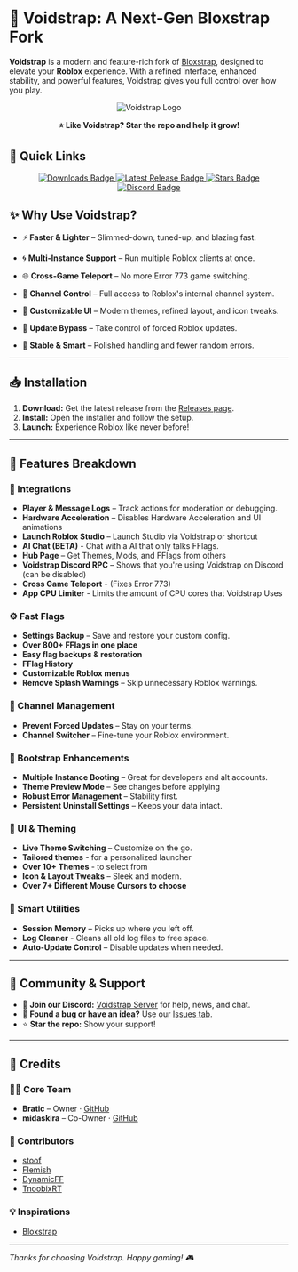 # 🌌 Voidstrap: A Next-Gen Bloxstrap Fork

**Voidstrap** is a modern and feature-rich fork of [Bloxstrap](https://github.com/bloxstraplabs/bloxstrap), designed to elevate your **Roblox** experience. With a refined interface, enhanced stability, and powerful features, Voidstrap gives you full control over how you play.

<p align="center">
  <img src="https://github.com/voidstrap/Voidstrap/blob/main/Images/Voidstrap.png" alt="Voidstrap Logo">
</p>

<p align="center"><strong>⭐ Like Voidstrap? Star the repo and help it grow!</strong></p>

## 🚀 Quick Links

<p align="center">
  <a href="https://github.com/midaskira/Voidstrap/releases">
    <img src="https://img.shields.io/github/downloads/midaskira/Voidstrap/total?color=981bfe&label=Downloads" alt="Downloads Badge">
  </a>
  <a href="https://github.com/midaskira/Voidstrap/releases/latest">
    <img src="https://img.shields.io/github/v/release/midaskira/Voidstrap?color=7a39fb&label=Latest" alt="Latest Release Badge">
  </a>
  <a href="https://github.com/midaskira/Voidstrap/stargazers">
    <img src="https://img.shields.io/github/stars/midaskira/Voidstrap?color=FFD700&label=Stars" alt="Stars Badge">
  </a>
  <a href="https://discord.gg/z5cnNPEEyv">
    <img src="https://img.shields.io/discord/1368499843084845076?logo=discord&logoColor=white&label=Discord&color=4d3dff" alt="Discord Badge">
  </a>
</p>

## ✨ Why Use Voidstrap?

- ⚡ **Faster & Lighter** – Slimmed-down, tuned-up, and blazing fast.
  
- 🌀 **Multi-Instance Support** – Run multiple Roblox clients at once.
  
- 🌐 **Cross-Game Teleport** – No more Error 773 game switching.
  
- 🔧 **Channel Control** – Full access to Roblox's internal channel system.
  
- 🎨 **Customizable UI** – Modern themes, refined layout, and icon tweaks.
  
- 🚫 **Update Bypass** – Take control of forced Roblox updates.
  
- 🧠 **Stable & Smart** – Polished handling and fewer random errors.

---

## 📥 Installation

1. **Download:** Get the latest release from the [Releases page](https://github.com/midaskira/Voidstrap/releases).
2. **Install:** Open the installer and follow the setup.
3. **Launch:** Experience Roblox like never before!

---

## 🧩 Features Breakdown

### 🔄 Integrations
- **Player & Message Logs** – Track actions for moderation or debugging.
- **Hardware Acceleration** – Disables Hardware Acceleration and UI animations
- **Launch Roblox Studio** – Launch Studio via Voidstrap or shortcut
- **AI Chat (BETA)** - Chat with a AI that only talks FFlags.
- **Hub Page** – Get Themes, Mods, and FFlags from others
- **Voidstrap Discord RPC** – Shows that you're using Voidstrap on Discord (can be disabled)
- **Cross Game Teleport** - (Fixes Error 773)
- **App CPU Limiter** - Limits the amount of CPU cores that Voidstrap Uses

### ⚙️ Fast Flags
- **Settings Backup** – Save and restore your custom config.
- **Over 800+ FFlags in one place**
- **Easy flag backups & restoration**
- **FFlag History**
- **Customizable Roblox menus**
- **Remove Splash Warnings** – Skip unnecessary Roblox warnings.

### 📡 Channel Management
- **Prevent Forced Updates** – Stay on your terms.
- **Channel Switcher** – Fine-tune your Roblox environment.

### 🚀 Bootstrap Enhancements
- **Multiple Instance Booting** – Great for developers and alt accounts.
- **Theme Preview Mode** – See changes before applying
- **Robust Error Management** – Stability first.
- **Persistent Uninstall Settings** – Keeps your data intact.

### 🎨 UI & Theming
- **Live Theme Switching** – Customize on the go.
- **Tailored themes** - for a personalized launcher
- **Over 10+ Themes** - to select from
- **Icon & Layout Tweaks** – Sleek and modern.
- **Over 7+ Different Mouse Cursors to choose**

### 🧠 Smart Utilities
- **Session Memory** – Picks up where you left off.
- **Log Cleaner** - Cleans all old log files to free space.
- **Auto-Update Control** – Disable updates when needed.

---

## 🤝 Community & Support

- 💬 **Join our Discord:** [Voidstrap Server](https://discord.gg/z5cnNPEEyv) for help, news, and chat.
- 🐞 **Found a bug or have an idea?** Use our [Issues tab](https://github.com/midaskira/Voidstrap/issues).
- ⭐ **Star the repo:** Show your support!

---

## 🙌 Credits

### 👨‍💻 Core Team
- **Bratic** – Owner · [GitHub](https://github.com/nobadboy)
- **midaskira** – Co-Owner · [GitHub](https://github.com/midaskira)

### 🧪 Contributors
- [stoof](https://github.com/stoofis)
- [Flemish](https://github.com/LeventGameing)
- [DynamicFF](https://github.com/DynamicFastFlag)
- [TnoobixRT](https://github.com/TnoobixRT)

### 💡 Inspirations
- [Bloxstrap](https://github.com/bloxstraplabs/bloxstrap)
---

*Thanks for choosing Voidstrap. Happy gaming! 🎮*
